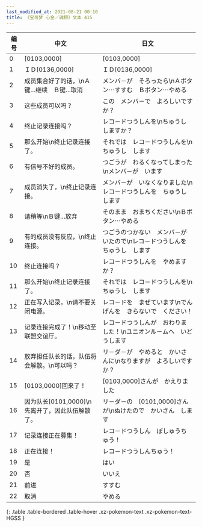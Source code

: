 ```yaml
---
last_modified_at: 2021-08-21 00:10
title: 《宝可梦 心金／魂银》文本 415
---
```

| 编号 | 中文 | 日文 |
| ---- | ---- | ---- |
| 0 | [0103,0000] | [0103,0000] |
| 1 | ＩＤ[0136,0000] | ＩＤ[0136,0000] |
| 2 | 成员集合好了的话，\nＡ键…继续　Ｂ键…取消 | メンバ－が　そろったら\nＡボタン⋯すすむ　Ｂボタン⋯やめる |
| 3 | 这些成员可以吗？ | この　メンバ－で　よろしいですか？ |
| 4 | 终止记录连接吗？ | レコ－ドつうしんを\nちゅうし　しますか？ |
| 5 | 那么开始\n终止记录连接了。 | それでは　レコ－ドつうしんを\nちゅうし　します |
| 6 | 有信号不好的成员。 | つごうが　わるくなってしまった\nメンバ－が　います |
| 7 | 成员消失了，\n终止记录连接。 | メンバ－が　いなくなりました\nレコ－ドつうしんを　ちゅうし　します |
| 8 | 请稍等\nＢ键…放弃 | そのまま　おまちください\nＢボタン⋯やめる |
| 9 | 有的成员没有反应，\n终止连接。 | つごうのつかない　メンバ－がいたので\nレコ－ドつうしんを　ちゅうし　します |
| 10 | 终止连接吗？ | レコ－ドつうしんを　やめますか？ |
| 11 | 那么开始\n终止记录连接了。 | それでは　レコ－ドつうしんを\nちゅうし　します |
| 12 | 正在写入记录，\n请不要关闭电源。 | レコ－ドを　まぜています\nでんげんを　きらないで　ください！ |
| 13 | 记录连接完成了！\n移动至联盟交谊厅。 | レコ－ドつうしんが　おわりました！\nユニオンル－ムへ　いどうします |
| 14 | 放弃担任队长的话，队伍将会解散。\n可以吗？ | リ－ダ－が　やめると　かいさんに\nなりますが　よろしいですか？ |
| 15 | [0103,0000]回来了！ | [0103,0000]さんが　かえりました |
| 16 | 因为队长[0101,0000]\n先离开了，因此队伍解散了。 | リ－ダ－の　[0101,0000]さんが\nぬけたので　かいさん　します |
| 17 | 记录连接正在募集！ | レコ－ドつうしん　ぼしゅうちゅう！ |
| 18 | 正在连接！ | レコ－ドつうしんちゅう！ |
| 19 | 是 | はい |
| 20 | 否 | いいえ |
| 21 | 前进 | すすむ |
| 22 | 取消 | やめる |
{: .table .table-bordered .table-hover .xz-pokemon-text .xz-pokemon-text-HGSS }